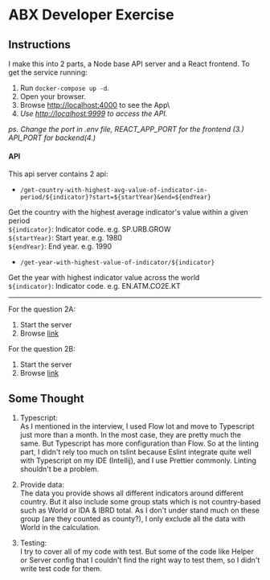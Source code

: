 # ABX Developer Exercise

## Instructions
I make this into 2 parts, a Node base API server and a React frontend. To get the service running:
1. Run `docker-compose up -d`.
2. Open your browser.
3. Browse [http://localhost:4000](http://localhost:4000) to see the App\
4. *Use [http://localhost:9999](http://localhost:9999) to access the API.*

*ps. Change the port in .env file, REACT_APP_PORT for the frontend (3.) API_PORT for backend(4.)*

#### API
This api server contains 2 api:
- `/get-country-with-highest-avg-value-of-indicator-in-period/${indicator}?start=${startYear}&end=${endYear}`

Get the country with the highest average indicator's value within a given period\
`${indicator}`: Indicator code. e.g. SP.URB.GROW\
`${startYear}`: Start year. e.g. 1980\
`${endYear}`: End year. e.g. 1990


- `/get-year-with-highest-value-of-indicator/${indicator}`

Get the year with highest indicator value across the world\
`${indicator}`: Indicator code. e.g. EN.ATM.CO2E.KT

***

For the question 2A:
1. Start the server
2. Browse [link](http://localhost:8081/get-country-with-highest-avg-value-of-indicator-in-period/SP.URB.GROW?start=1980&end=1990)

For the question 2B:
1. Start the server
2. Browse [link](http://localhost:8081/get-year-with-highest-value-of-indicator/EN.ATM.CO2E.KT)

## Some Thought
1. Typescript:\
As I mentioned in the interview, I used Flow lot and move to Typescript just more than a month. 
In the most case, they are pretty much the same. But Typescript has more configuration than Flow. So 
at the linting part, I didn't rely too much on tslint because Eslint integrate quite well with Typescript
on my IDE (Intellij), and I use Prettier commonly. Linting shouldn't be a problem.

2. Provide data:\
The data you provide shows all different indicators around different country. But it also include some group stats
which is not country-based such as World or IDA & IBRD total. As I don't under stand much on these group 
(are they counted as county?), I only exclude all the data with World in the calculation.

3. Testing:\
I try to cover all of my code with test. But some of the code like Helper or Server config that I couldn't find
the right way to test them, so I didn't write test code for them.



